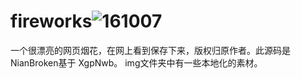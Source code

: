 # fireworks![161007](https://user-images.githubusercontent.com/34234063/218037551-bb75d95d-ca64-4a39-8c73-eaeb9a328f34.jpg)
一个很漂亮的网页烟花，在网上看到保存下来，版权归原作者。此源码是NianBroken基于 XgpNwb。
img文件夹中有一些本地化的素材。
